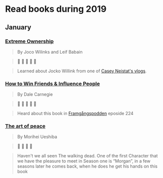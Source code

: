 # Read books during 2019

## January ##
### [Extreme Ownership](https://www.amazon.com/Extreme-Ownership-U-S-Navy-SEALs/dp/1250183863/ref=sr_1_2?ie=UTF8&qid=1549010258&sr=8-2&keywords=extreme+ownership) ###

> By Joco Wilinks and Leif Babain

> :notebook_with_decorative_cover: :notebook_with_decorative_cover: :notebook_with_decorative_cover: :notebook_with_decorative_cover: :notebook_with_decorative_cover:

> Learned about Jocko Willink from one of [Casey Neistat's vlogs](https://www.youtube.com/watch?v=C-Cvl3_CH2A). 

### [How to Win Friends & Influence People](https://www.amazon.com/How-Friends-Influence-People-Paperback/dp/B00AZS50G6/ref=sr_1_6?ie=UTF8&qid=1549010396&sr=8-6&keywords=how+to+win+friends+and+influence+people+by+dale+carnegie) ###
> By Dale Carnegie 

>:notebook_with_decorative_cover: :notebook_with_decorative_cover: :notebook_with_decorative_cover: :notebook_with_decorative_cover: :notebook_with_decorative_cover:

>Heard about this book in [Framgångspodden](https://www.framgangspodden.se/) eposide 224

### [The art of peace](https://www.amazon.com/Art-Peace-Teachings-Founder-Aikido/dp/0877738513/ref=sr_1_1?ie=UTF8&qid=1549010459&sr=8-1&keywords=The+art+of+peace) ### 
> By Morihei Ueshiba 

>:notebook_with_decorative_cover: :notebook_with_decorative_cover: :notebook_with_decorative_cover: :notebook_with_decorative_cover:

>Haven't we all seen The walking dead. One of the first Character that we have the pleasure to meet in Season one is “Morgan”, in a few seasons later he comes back,  when he does he get his hands on this book
